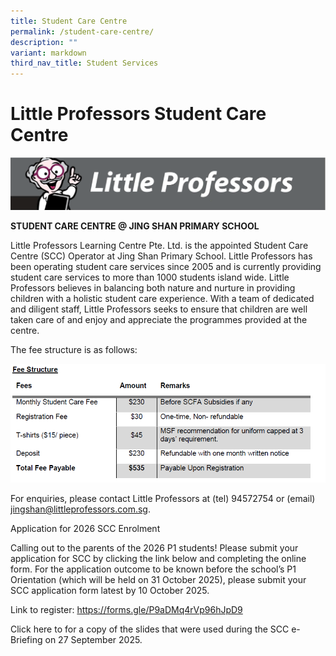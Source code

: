 ```yaml
---
title: Student Care Centre
permalink: /student-care-centre/
description: ""
variant: markdown
third_nav_title: Student Services
---
```

# **Little Professors Student Care Centre**

![](/images/Capture1.png)

**STUDENT CARE CENTRE @ JING SHAN PRIMARY SCHOOL**

Little Professors Learning Centre Pte. Ltd. is the appointed Student Care Centre (SCC) Operator at Jing Shan Primary School. Little Professors has been operating student care services since 2005 and is currently providing student care services to more than 1000 students island wide. Little Professors believes in balancing both nature and nurture in providing children with a holistic student care experience. With a team of dedicated and diligent staff, Little Professors seeks to ensure that children are well taken care of and enjoy and appreciate the programmes provided at the centre.

The fee structure is as follows:



![](/images/Capture1-1.png)

For enquiries, please contact Little Professors at (tel) 94572754 or (email) jingshan@littleprofessors.com.sg. 

Application for 2026 SCC Enrolment

Calling out to the parents of the 2026 P1 students! Please submit your application for SCC by clicking the link below and completing the online form. For the application outcome to be known before the school’s P1 Orientation (which will be held on 31 October 2025), please submit your SCC application form latest by 10 October 2025. 

Link to register: https://forms.gle/P9aDMq4rVp96hJpD9

Click here to for a copy of the slides that were used during the SCC e-Briefing on 27 September 2025.